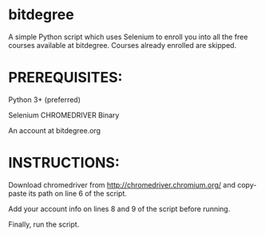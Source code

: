 # bitdegree
A simple Python script which uses Selenium to enroll you into all the free courses available at bitdegree. Courses already enrolled are skipped.

# PREREQUISITES:
Python 3+ (preferred)

Selenium CHROMEDRIVER Binary

An account at bitdegree.org

# INSTRUCTIONS: 

Download chromedriver from http://chromedriver.chromium.org/ and copy-paste its path on line 6 of the script.

Add your account info on lines 8 and 9 of the script before running.

Finally, run the script.

